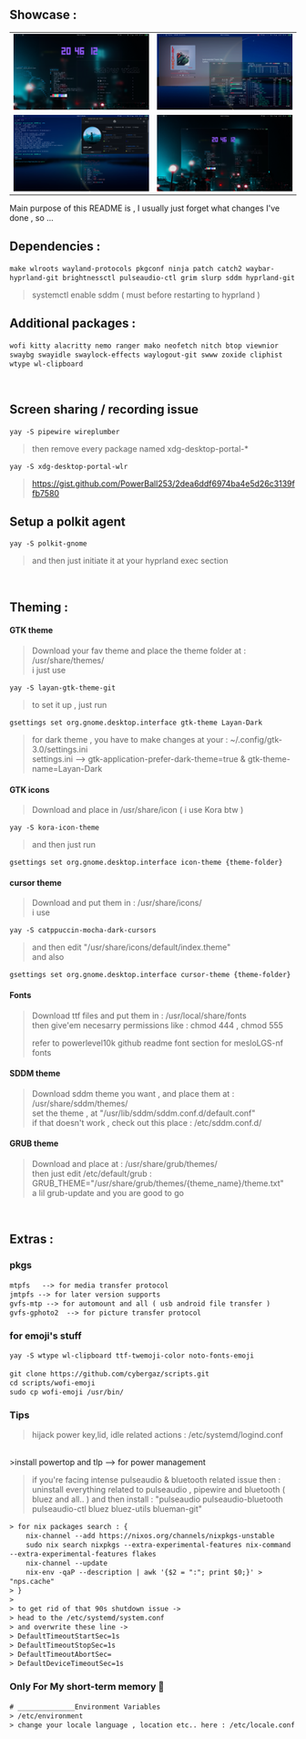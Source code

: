 ## Showcase :

| | |   
|:------------------------------:|:------------------------------:| 
|<img width="100%" src="https://github.com/cybergaz/void_repo/blob/master/screenshots/1676185887.png" alt="ss1">|<img width="100%" src="https://github.com/cybergaz/void_repo/blob/master/screenshots/1676186035.png" alt="ss2">|
|<img width="100%" src="https://github.com/cybergaz/void_repo/blob/master/screenshots/1676186789.png" alt="ss3">|<img width="100%" src="https://github.com/cybergaz/void_repo/blob/master/screenshots/1676202951.png" alt="ss4">|


Main purpose of this README is , I usually just forget what changes I've done , so ...    


## Dependencies :

```
make wlroots wayland-protocols pkgconf ninja patch catch2 waybar-hyprland-git brightnessctl pulseaudio-ctl grim slurp sddm hyprland-git 

```
> systemctl enable sddm ( must before restarting to hyprland )    


## Additional packages :
    wofi kitty alacritty nemo ranger mako neofetch nitch btop viewnior swaybg swayidle swaylock-effects waylogout-git swww zoxide cliphist wtype wl-clipboard


<br>

## Screen sharing / recording issue
    yay -S pipewire wireplumber
>then remove every package named xdg-desktop-portal-*    

    yay -S xdg-desktop-portal-wlr

>https://gist.github.com/PowerBall253/2dea6ddf6974ba4e5d26c3139ffb7580      

    
## Setup a polkit agent 
    yay -S polkit-gnome
>and then just initiate it at your hyprland exec section        

<br>

## Theming :

#### GTK theme 
>Download your fav theme and place the theme folder at : /usr/share/themes/         
> i just use        

    yay -S layan-gtk-theme-git
>to set it up , just run        
    
    gsettings set org.gnome.desktop.interface gtk-theme Layan-Dark
>for dark theme , you have to make changes at your : ~/.config/gtk-3.0/settings.ini         
>settings.ini -->  gtk-application-prefer-dark-theme=true  &  gtk-theme-name=Layan-Dark         

#### GTK icons 

>Download and place in /usr/share/icon   ( i use Kora btw )    
    
    yay -S kora-icon-theme
>and then just run          
    
    gsettings set org.gnome.desktop.interface icon-theme {theme-folder}

#### cursor theme 
> Download and put them in : /usr/share/icons/          
>i use          

    yay -S catppuccin-mocha-dark-cursors 
>and then edit "/usr/share/icons/default/index.theme"           
>and also       

    gsettings set org.gnome.desktop.interface cursor-theme {theme-folder}
 
#### Fonts 
> Download ttf files and put them in : /usr/local/share/fonts     
> then give'em necesarry permissions like : chmod 444 , chmod 555    
> 
>  refer to powerlevel10k github readme font section for mesloLGS-nf  fonts

#### SDDM theme 
>Download sddm theme you want , and place them at : /usr/share/sddm/themes/         
>set the theme , at "/usr/lib/sddm/sddm.conf.d/default.conf"        
>if that doesn't work , check out this place : /etc/sddm.conf.d/

#### GRUB theme
>Download and place at : /usr/share/grub/themes/            
>then just edit /etc/default/grub : GRUB_THEME="/usr/share/grub/themes/{theme_name}/theme.txt"      
>a lil grub-update and you are good to go           

<br>

## Extras :

### pkgs

    mtpfs   --> for media transfer protocol
    jmtpfs --> for later version supports
    gvfs-mtp --> for automount and all ( usb android file transfer )
    gvfs-gphoto2  --> for picture transfer protocol


### for emoji's stuff

    yay -S wtype wl-clipboard ttf-twemoji-color noto-fonts-emoji
    
    git clone https://github.com/cybergaz/scripts.git
    cd scripts/wofi-emoji
    sudo cp wofi-emoji /usr/bin/


### Tips

>hijack power key,lid, idle related actions : /etc/systemd/logind.conf 
<br>
>install powertop and tlp   --> for power management    

>if you're facing intense pulseaudio & bluetooth related issue then : uninstall everything related to pulseaudio , pipewire and bluetooth ( bluez and all.. ) and then install : "pulseaudio pulseaudio-bluetooth pulseaudio-ctl bluez bluez-utils blueman-git"

    > for nix packages search : {
        nix-channel --add https://nixos.org/channels/nixpkgs-unstable   
        sudo nix search nixpkgs --extra-experimental-features nix-command --extra-experimental-features flakes  
        nix-channel --update         
        nix-env -qaP --description | awk '{$2 = ":"; print $0;}' > "nps.cache"  
    > } 
    >   
    > to get rid of that 90s shutdown issue -> 
    > head to the /etc/systemd/system.conf 
    > and overwrite these line -> 
    > DefaultTimeoutStartSec=1s
    > DefaultTimeoutStopSec=1s
    > DefaultTimeoutAbortSec=
    > DefaultDeviceTimeoutSec=1s



### Only For My short-term memory 📝

    # ______________Environment Variables
    > /etc/environment
    > change your locale language , location etc.. here : /etc/locale.conf
